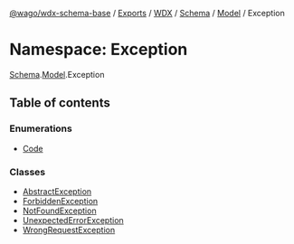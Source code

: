[@wago/wdx-schema-base](../README.md) / [Exports](../modules.md) / [WDX](WDX.md) / [Schema](WDX.Schema.md) / [Model](WDX.Schema.Model.md) / Exception

# Namespace: Exception

[Schema](WDX.Schema.md).[Model](WDX.Schema.Model.md).Exception

## Table of contents

### Enumerations

- [Code](../enums/WDX.Schema.Model.Exception.Code.md)

### Classes

- [AbstractException](../classes/WDX.Schema.Model.Exception.AbstractException.md)
- [ForbiddenException](../classes/WDX.Schema.Model.Exception.ForbiddenException.md)
- [NotFoundException](../classes/WDX.Schema.Model.Exception.NotFoundException.md)
- [UnexpectedErrorException](../classes/WDX.Schema.Model.Exception.UnexpectedErrorException.md)
- [WrongRequestException](../classes/WDX.Schema.Model.Exception.WrongRequestException.md)
